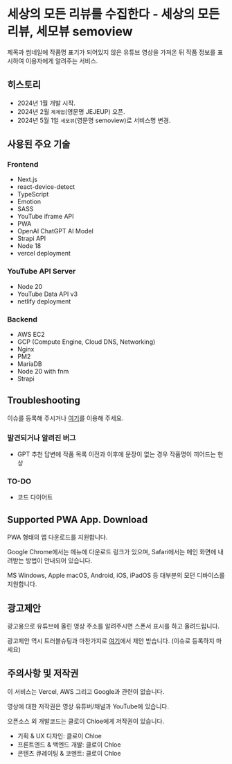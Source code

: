 # 세상의 모든 리뷰를 수집한다 - 세상의 모든 리뷰, 세모뷰 semoview

제목과 썸네일에 작품명 표기가 되어있지 않은 유튜브 영상을 가져온 뒤 작품 정보를 표시하여 이용자에게 알려주는 서비스.

## 히스토리

- 2024년 1월 개발 시작.
- 2024년 2월 `제제업`(영문명 JEJEUP) 오픈.
- 2024년 5월 1일 `세모뷰`(영문명 semoview)로 서비스명 변경.

## 사용된 주요 기술

### Frontend

- Next.js
- react-device-detect
- TypeScript
- Emotion
- SASS
- YouTube iframe API
- PWA
- OpenAI ChatGPT AI Model
- Strapi API
- Node 18
- vercel deployment

### YouTube API Server

- Node 20
- YouTube Data API v3
- netlify deployment

### Backend

- AWS EC2
- GCP (Compute Engine, Cloud DNS, Networking)
- Nginx
- PM2
- MariaDB
- Node 20 with fnm
- Strapi

## Troubleshooting

이슈를 등록해 주시거나 [여기](https://semo.dev1stud.io/contact-us)를 이용해 주세요.

### 발견되거나 알려진 버그

- GPT 추천 답변에 작품 목록 이전과 이후에 문장이 없는 경우 작품명이 끼어드는 현상

### TO-DO

- 코드 다이어트

## Supported PWA App. Download

PWA 형태의 앱 다운로드를 지원합니다.

Google Chrome에서는 메뉴에 다운로드 링크가 있으며, Safari에서는 메인 화면에 내려받는 방법이 안내되어 있습니다.

MS Windows, Apple macOS, Android, iOS, iPadOS 등 대부분의 모던 디바이스를 지원합니다.

## 광고제안

광고용으로 유튜브에 올린 영상 주소를 알려주시면 스폰서 표시를 하고 올려드립니다.

광고제안 역시 트러블슈팅과 마찬가지로 [여기](https://semo.dev1stud.io/notices)에서 제안 받습니다. (이슈로 등록하지 마세요)

## 주의사항 및 저작권

이 서비스는 Vercel, AWS 그리고 Google과 관련이 없습니다.

영상에 대한 저작권은 영상 유튜버/채널과 YouTube에 있습니다.

오픈소스 외 개발코드는 클로이 Chloe에게 저작권이 있습니다.

- 기획 & UX 디자인: 클로이 Chloe
- 프론트엔드 & 백엔드 개발: 클로이 Chloe
- 콘텐츠 큐레이팅 & 코멘트: 클로이 Chloe
